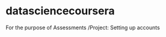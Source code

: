 datasciencecoursera
===================

For the purpose of Assessments /Project: Setting up accounts
